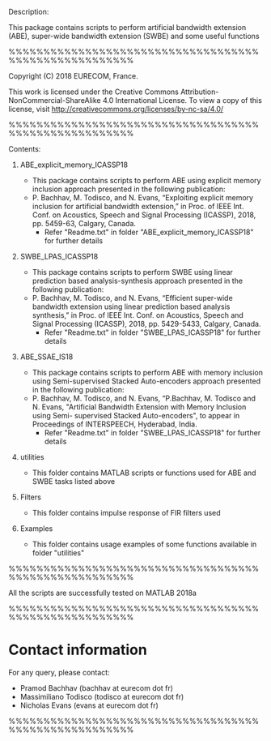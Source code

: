 Description:

This package contains scripts to perform artificial bandwidth extension (ABE), super-wide bandwidth extension (SWBE) and some useful functions

%%%%%%%%%%%%%%%%%%%%%%%%%%%%%%%%%%%%%%%%%%%%%%%%%%%%%%

Copyright (C) 2018 EURECOM, France.

This work is licensed under the Creative Commons Attribution-NonCommercial-ShareAlike 4.0 International
License. To view a copy of this license, visit http://creativecommons.org/licenses/by-nc-sa/4.0/

%%%%%%%%%%%%%%%%%%%%%%%%%%%%%%%%%%%%%%%%%%%%%%%%%%%%%%

Contents:

1) ABE_explicit_memory_ICASSP18 
	- This package contains scripts to perform ABE using explicit memory inclusion approach presented in the following publication: 
	- P. Bachhav, M. Todisco, and N. Evans, “Exploiting explicit memory inclusion for artificial bandwidth extension,” in Proc. of IEEE Int. Conf. on 	     		   Acoustics, Speech and Signal Processing (ICASSP), 2018, pp. 5459-63, Calgary, Canada.
        - Refer "Readme.txt" in folder "ABE_explicit_memory_ICASSP18" for further details
	
2) SWBE_LPAS_ICASSP18 
	- This package contains scripts to perform SWBE using linear prediction based analysis-synthesis approach presented in the following publication:
	- P. Bachhav, M. Todisco, and N. Evans, “Efficient super-wide bandwidth extension using linear prediction based analysis synthesis,” in Proc. of IEEE 
	   Int. Conf. on Acoustics, Speech and Signal Processing (ICASSP), 2018, pp. 5429-5433, Calgary, Canada.
        - Refer "Readme.txt" in folder "SWBE_LPAS_ICASSP18" for further details

3) ABE_SSAE_IS18
	- This package contains scripts to perform ABE with memory inclusion using Semi-supervised Stacked Auto-encoders approach presented in the following 		  publication:
	- P. Bachhav, M. Todisco, and N. Evans, “P.Bachhav, M. Todisco and N. Evans, "Artificial Bandwidth Extension with Memory Inclusion using Semi-  	        	   supervised Stacked Auto-encoders", to appear in Proceedings of INTERSPEECH, Hyderabad, India.
        - Refer "Readme.txt" in folder "SWBE_LPAS_ICASSP18" for further details

4) utilities 
	- This folder contains MATLAB scripts or functions used for ABE and SWBE tasks listed above
	
5) Filters 
	- This folder contains impulse response of FIR filters used

6) Examples 
	- This folder contains usage examples of some functions available in folder "utilities"

%%%%%%%%%%%%%%%%%%%%%%%%%%%%%%%%%%%%%%%%%%%%%%%%%%%%%%

All the scripts are successfully tested on MATLAB 2018a
	
%%%%%%%%%%%%%%%%%%%%%%%%%%%%%%%%%%%%%%%%%%%%%%%%%%%%%%
   
Contact information
===================

For any query, please contact:

- Pramod Bachhav (bachhav at eurecom dot fr)
- Massimiliano Todisco (todisco at eurecom dot fr)
- Nicholas Evans (evans at eurecom dot fr)

%%%%%%%%%%%%%%%%%%%%%%%%%%%%%%%%%%%%%%%%%%%%%%%%%%%%%%
